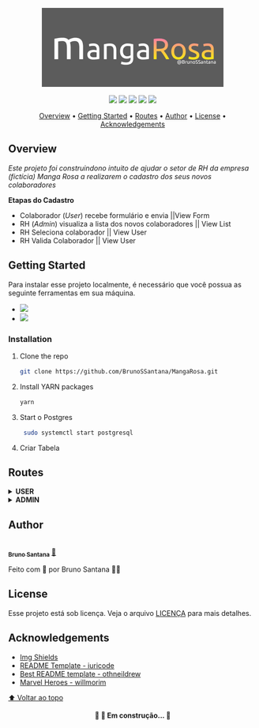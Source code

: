 <p align="center">
    <img alt="" src="./mangaRosa.png"/>
</p>


<p align="center">
   <img src="https://img.shields.io/github/repo-size/BrunoSSantana/MangaRosa?style=for-the-badge">
   <img src="https://img.shields.io/github/languages/count/BrunoSSantana/MangaRosa?style=for-the-badge">
   <img src="https://img.shields.io/github/forks/BrunoSSantana/MangaRosa?style=for-the-badge">
   <img src="https://img.shields.io/bitbucket/issues/BrunoSSantana/MangaRosa?style=for-the-badge">
   <img src="https://img.shields.io/bitbucket/pr-raw/BrunoSSantana/MangaRosa?style=for-the-badge">
</p>

<p align="center">
 <a href="#overview">Overview</a> •
 <a href="#getting-started">Getting Started</a> •
 <a href="#routes">Routes</a> •
 <a href="#author">Author</a> • 
 <a href="#license">License</a> • 
 <a href="#acknowledgements">Acknowledgements</a>
</p>

## Overview

*Este projeto foi construindono intuito de ajudar o setor de RH da empresa (_fictícia_) Manga Rosa a realizarem o cadastro dos seus novos colaboradores*

**Etapas do Cadastro**

- Colaborador (*User*) recebe formulário e envia ||View Form
- RH (*Admin*) visualiza a lista dos novos colaboradores || View List
- RH Seleciona colaborador || View User
- RH Valida Colaborador || View User



## Getting Started

Para instalar esse projeto localmente, é necessário que você possua as seguinte ferramentas em sua máquina.

- <img src="https://img.shields.io/badge/Node.js-43853D?style=for-the-badge&logo=node.js&logoColor=white" />

- <img src="https://img.shields.io/badge/PostgreSQL-316192?style=for-the-badge&logo=postgresql&logoColor=white" />


### Installation

1. Clone the repo
   ```sh
   git clone https://github.com/BrunoSSantana/MangaRosa.git
   ```
2. Install YARN packages
   ```sh
   yarn
   ```
3. Start o Postgres
   ```sh
    sudo systemctl start postgresql
   ```
4. Criar Tabela

## Routes


<details>
  <summary><strong>USER</strong></summary>


**POST/**

http://localhost:3333/registrar
> Register User

O que se espera ser enviado para o servidor nesta rota:
```JSON
{
	"name": "Colaborador da Manga Rosa",
	"email": "colaborador@somosmanga.com",
	"cpf": "99999999999",
	"cell": "99999999999",
	"skills": ["Typescript", "React", "NodeJS"]
}
```
*Sendo o celular opicional

Validações:
- Nome de no máximo 100 caracteres
- Email de no máximo 100 caracteres
- Email deve ser válido
- CPF deve ser único
- CPF deve ser válido
- Cell de no máximo 14 caracteres
- No mínimo uma Skill e no máximo três
</details>

<details>
  <summary><strong>ADMIN</strong></summary>


**GET**
http://localhost:3333/registros
> List all Users

O que se espera ser recebido do servidor nesta rota:
```JSON
[
  {
    "id": 01,
    "name": "Colaborador da Manga Rosa",
    "email": "colaborador@somosmanga.com",
    "cpf": "99999999999",
    "cell": "99999999999",
    "skills": "{\"Typescript\",\"React\", \"NodeJS\"}",
    "validate": false,
    "validatedat": ""
  },
  {
    "id": 02,
    "name": "Eduardo Manga Rosa",
    "email": "eduardomangarosa@somosmanga.com",
    "cpf": "88888888888",
    "cell": "88888888888",
    "skills": "{\"NodeJS\"}",
    "validate": false,
    "validatedat": ""
  },
  {
    "id": 03,
    "name": "Sandro Manga Rosa",
    "email": "sandromangarosa@somosmanga.com",
    "cpf": "77777777777",
    "cell": "77777777777",
    "skills": "{\"React\",\"Git\"}",
    "validate": false,
    "validatedat": ""
  }
]
```

**GET**
http://localhost:3333/registros
> List User

O que se espera ser recebido do servidor nesta rota:
```JSON
{
  "id": 01,
  "name": "Colaborador da Manga Rosa",
  "email": "colaborador@somosmanga.com",
  "cpf": "99999999999",
  "cell": "99999999999",
  "skills": "{\"Typescript\",\"React\", \"NodeJS\"}",
  "validate": false,
  "validatedat": ""
}
```

**PUT**
http://localhost:3333/registros
> Validate User

O que se espera ser recebido do servidor nesta rota:
```JSON
{
  "message": "User Updated Successfully"
}
```
</details>



## Author
<a href="https://github.com/BrunoSSantana/">
 <img style="border-radius: 50%;" src="https://avatars.githubusercontent.com/u/61945340?s=400&u=882004ebbccf5ae04e55fe4b27a5e704c3a95bab&v=4" width="100px;" alt=""/>
 <br />
 <sub><b>Bruno Santana</b></sub></a> <a href="https://github.com/BrunoSSantana/" title="Rocketseat">🚀</a>

Feito com :purple_heart: por Bruno Santana 👋🏽




## License

Esse projeto está sob licença. Veja o arquivo [LICENÇA](LICENSE.md) para mais detalhes.

## Acknowledgements

* [Img Shields](https://shields.io)
* [README Template - iuricode](https://github.com/iuricode/README-template/)
* [Best README template - othneildrew](https://github.com/othneildrew/Best-README-Template/)
* [Marvel Heroes - willmorim](https://github.com/willmorim/marvel-heroes)

[⬆ Voltar ao topo](#nome-do-projeto)<br>


<h4 align="center"> 
	🚧 🚀 Em construção... 🚧
</h4>